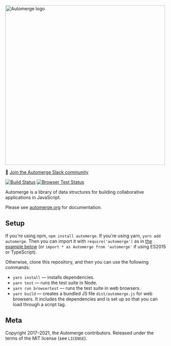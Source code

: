 <img src='./img/sign.svg' width='500' alt='Automerge logo' />

💬 [Join the Automerge Slack community](https://join.slack.com/t/automerge/shared_invite/zt-e4p3760n-kKh7r3KRH1YwwNfiZM8ktw)

[![Build Status](https://github.com/automerge/automerge/actions/workflows/automerge-ci.yml/badge.svg)](https://github.com/automerge/automerge/actions/workflows/automerge-ci.yml)
[![Browser Test Status](https://app.saucelabs.com/buildstatus/automerge)](https://app.saucelabs.com/open_sauce/user/automerge/builds)

Automerge is a library of data structures for building collaborative applications in JavaScript.

Please see [automerge.org](http://automerge.org/) for documentation.

## Setup

If you're using npm, `npm install automerge`. If you're using yarn, `yarn add automerge`. Then you
can import it with `require('automerge')` as in [the example below](#usage) (or
`import * as Automerge from 'automerge'` if using ES2015 or TypeScript).

Otherwise, clone this repository, and then you can use the following commands:

- `yarn install` — installs dependencies.
- `yarn test` — runs the test suite in Node.
- `yarn run browsertest` — runs the test suite in web browsers.
- `yarn build` — creates a bundled JS file `dist/automerge.js` for web browsers. It includes the
  dependencies and is set up so that you can load through a script tag.

## Meta

Copyright 2017–2021, the Automerge contributors. Released under the terms of the
MIT license (see `LICENSE`).
